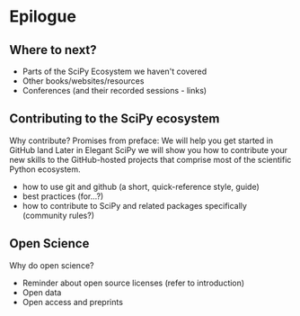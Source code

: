 # Epilogue

## Where to next?
- Parts of the SciPy Ecosystem we haven't covered
- Other books/websites/resources
- Conferences (and their recorded sessions - links)

## Contributing to the SciPy ecosystem
Why contribute?
Promises from preface:
We will help you get started in GitHub land
Later in Elegant SciPy we will show you how to contribute your new skills to the GitHub-hosted projects that comprise most of the scientific Python ecosystem.
- how to use git and github (a short, quick-reference style, guide)
- best practices (for...?)
- how to contribute to SciPy and related packages specifically (community rules?)

## Open Science
Why do open science?
- Reminder about open source licenses (refer to introduction)
- Open data
- Open access and preprints
